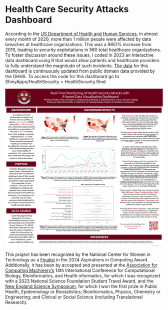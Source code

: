 # Health Care Security Attacks Dashboard

According to the [US Department of Health and Human Services](https://www.hhs.gov/sites/default/files/2020-hph-cybersecurty-retrospective-tlpwhite.pdf),  in almost every month of 2020, more than 1 million people were affected by data breaches at healthcare organizations. This was a 9851% increase from 2019, leading to security exploitations in 560 total healthcare organizations. To foster discussion around these issues, I coded in 2023 an interactive data dashboard using R that would allow patients and healthcare providers to fully understand the magnitude of such incidents. [The data](https://ocrportal.hhs.gov/ocr/breach/breach_report.jsf) for this dashboard is continuously updated from public domain data provided by the DHHS. To access the code for this dashboard go to ShinyApps/HealthSecurity > HealthSecurity.Rmd

<img src='2024 Poster Presentation.png' /></a>

This project has been recognized by the National Center for Women in Technology as a [Finalist](https://www.aspirations.org/people/mridula-s/141478) in the 2024 Aspirations in Computing Award. Additionally, it has been by accepted and presented at the [Association for Computing Machinery’s](https://dl.acm.org/doi/10.1145/3584371.3613035) 14th International Conference for Computational Biology, Bioinformatics, and Health informatics, for which I was recognized with a 2023 National Science Foundation Student Travel Award, and rhe [New England Science Symposium](https://dicp.hms.harvard.edu/sites/default/files/2024-05/2024%20Ness%20Award%20Recipients_final.pdf), for which I won the first prize in Public Health, Epidemiology or Biostatistics; Bioinformatics, Physics, Chemistry or Engineering; and Clinical or Social
Science (including Translational Research).
